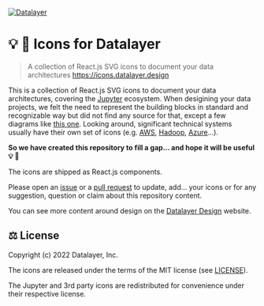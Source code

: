 [![Datalayer](https://assets.datalayer.design/datalayer-25.svg)](https://datalayer.io)

# 💡 🎉 Icons for Datalayer

> A collection of React.js SVG icons to document your data architectures https://icons.datalayer.design

This is a collection of React.js SVG icons to document your data architectures, covering the [Jupyter](https://jupyter.org) ecosystem. When desigining your data projects, we felt the need to represent the building blocks in standard and recognizable way but did not find any source for that, except a few diagrams like [this one](https://github.com/jupyter/jupyter_client/blob/30823666344c9d03daa7330a81caedd04a6a53a6/docs/figs/frontend-kernel.png). Looking around, significant technical systems usually have their own set of icons (e.g. [AWS](https://aws.amazon.com/architecture/icons), [Hadoop](https://github.com/hortonworks/hadoop-icons), [Azure](https://docs.microsoft.com/en-us/azure/architecture/icons)...).

**So we have created this repository to fill a gap... and hope it will be useful 💡 🎉**

The icons are shipped as React.js components.

Please open an [issue](https://github.com/datalayer/icons/issues) or a [pull request](https://github.com/datalayer/icons/pulls) to update, add... your icons or for any suggestion, question or claim about this repository content.

You can see more content around design on the [Datalayer Design](https://datalayer.design) website.

## ⚖️ License

Copyright (c) 2022 Datalayer, Inc.

The icons are released under the terms of the MIT license (see [LICENSE](./LICENSE)).

The Jupyter and 3rd party icons are redistributed for convenience under their respective license.
